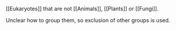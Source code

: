 [[Eukaryotes]] that are not [[Animals]], [[Plants]] or [[Fungi]].

Unclear how to group them, so exclusion of other groups is used.